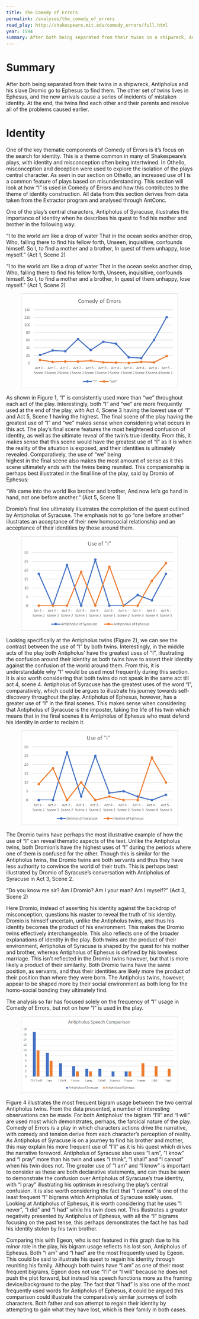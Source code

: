 ```yaml
---
title: The Comedy of Errors
permalink: /analyses/the_comedy_of_errors
read_play: http://shakespeare.mit.edu/comedy_errors/full.html
year: 1594
summary: After both being separated from their twins in a shipwreck, Antipholus and his slave Dromio go to Ephesus to find them. The other set of twins lives in Ephesus, and the new arrivals cause a series of incidents of mistaken identity. At the end, the twins find each other and their parents and resolve all of the problems caused earlier.
---
```

# Summary

After both being separated from their twins in a shipwreck, Antipholus and his slave Dromio go to Ephesus to find them. The other set of twins lives in Ephesus, and the new arrivals cause a series of incidents of mistaken identity. At the end, the twins find each other and their parents and resolve all of the problems caused earlier.

# Identity

One of the key thematic components of Comedy of Errors is it’s focus on the 
search for identity. This is a theme common in many of Shakespeare’s plays, 
with identity and misconception often being intertwined. In Othello, 
misconception and deception were used to explore the isolation of the plays 
central character. As seen in our section on Othello, an increased use of I 
is a common feature of plays based on misunderstanding. This section will 
look at how “I” is used in Comedy of Errors and how this contributes to the 
theme of identity construction. All data from this section derives from data 
taken from the Extractor program and analysed through AntConc.

One of the play’s central characters, Antipholus of Syracuse, illustrates 
the importance of identity when he describes his quest to find his mother 
and brother in the following way:

“I to the world am like a drop of water
That in the ocean seeks another drop,
Who, falling there to find his fellow forth,
Unseen, inquisitive, confounds himself.
So I, to find a mother and a brother,
In quest of them unhappy, lose myself.” (Act 1, Scene 2)

“I to the world am like a drop of water
That in the ocean seeks another drop,
Who, falling there to find his fellow forth,
Unseen, inquisitive, confounds himself.
So I, to find a mother and a brother,
In quest of them unhappy, lose myself.” (Act 1, Scene 2)

<figure>
<img src ="media/image1.png"/>
</figure>

As shown in Figure 1, “I” is consistently used more than “we” throughout 
each act of the play. Interestingly, both “I” and “we” are more frequently 
used at the end of the play, with Act 4, Scene 3 having the lowest use of “I”
and Act 5, Scene 1 having the highest. The final scene of the play having 
the greatest use of “I” and “we” makes sense when considering what occurs 
in this act. The play’s final scene features the most heightened confusion 
of identity, as well as the ultimate reveal of the twin’s true identity. 
From this, it makes sense that this scene would have the greatest use of “I”
as it is when the reality of the situation is exposed, and their 
identities is ultimately revealed. Comparatively, the use of “we” being  
highest in the final scene also makes the most amount of sense as it this 
scene ultimately ends with the twins being reunited. This companionship is 
perhaps best illustrated in the final line of the play, said by Dromio of 
Ephesus:

“We came into the world like brother and brother,
And now let’s go hand in hand, not one before another.” (Act 5, Scene 1)

Dromio’s final line ultimately illustrates the completion of the quest 
outlined by Antipholus of Syracuse. The emphasis not to go “one before 
another” illustrates an acceptance of their new homosocial relationship and 
an acceptance of their identities by those around them.

<figure>
<img src="media/image2.png" />
</figure>

Looking specifically at the Antipholus twins (Figure 2), we can see the 
contrast between the use of “I” by both twins. Interestingly, in the middle 
acts of the play both Antipholus’ have the greatest uses of “I”, 
illustrating the confusion around their identity as both twins have to 
assert their identity against the confusion of the world around them. From 
this, it is understandable why “I” would be used most frequently during this 
section. It is also worth considering that both twins do not speak in the 
same act till act 4, scene 4. Antipholus of Syracuse has the greatest uses 
of the word “I”, comparatively, which could be argues to illustrate his 
journey towards self-discovery throughout the play. Antipholus of Ephesus, 
however, has a greater use of “I” in the final scenes. This makes sense when 
considering that Antipholus of Syracuse is the imposter, taking the life of 
his twin which means that in the final scenes it is Antipholus of Ephesus 
who must defend his identity in order to reclaim it. 

<figure>
<img src ="media/image3.png" />
</figure>

The Dromio twins have perhaps the most illustrative example of how the use 
of “I” can reveal thematic aspects of the text. Unlike the Antipholus twins, 
both Dromion’s have the highest uses of “I” during the periods where one of 
them is confused for the other. Though this is similar for the Antipholus 
twins, the Dromio twins are both servants and thus they have less authority 
to convince the world of their truth. This is perhaps best illustrated by 
Dromio of Syracuse’s conversation with Antipholus of Syracuse in Act 3, 
Scene 2. 

“Do you know me sir? Am I
Dromio? Am I your man? Am I myself?” (Act 3, Scene 2)

Here Dromio, instead of asserting his identity against the backdrop of 
misconception, questions his master to reveal the truth of his identity. 
Dromio is himself uncertain, unlike the Antipholus twins, and thus his 
identity becomes the product of his environment. This makes the Dromio twins 
effectively interchangeable. This also reflects one of the broader 
explanations of identity in the play. Both twins are the product of their 
environment, Antipholus of Syracuse is shaped by the quest for his mother 
and brother, whereas Antipholus of Ephesus is defined by his loveless 
marriage. This isn’t reflected in the Dromio twins however, but that is more 
likely a product of their similarity. Both Dromio twins have the same 
position, as servants, and thus their identities are likely more the product 
of their position than where they were born. The Antipholus twins, however, 
appear to be shaped more by their social environment as both long for the 
homo-social bonding they ultimately find.

The analysis so far has focused solely on the frequency of “I” usage in 
Comedy of Errors, but not on how “I” is used in the play. 

<figure>
<img src="media/image4.png" />
</figure>

Figure 4 illustrates the most frequent bigram usage between the two central 
Antipholus twins. From the data presented, a number of interesting 
observations can be made. For both Antipholus’ the bigram “I’ll” and “I will”
are used most which demonstrates, perhaps, the farcical nature of the play. 
Comedy of Errors is a play in which characters actions drive the narrative, 
with comedy and tension derive from each character’s perception of reality. 
As Antipholus of Syracuse is on a journey to find his brother and mother, 
this may explain his more frequent use of “I’ll” as it is his quest which 
drives the narrative foreword. Antipholus of Syracuse also uses “I am”, “I 
know” and “I pray” more than his twin and uses “I think”, “I shall” and “I 
cannot” when his twin does not. The greater use of “I am” and “I know” is 
important to consider as these are both declarative statements, and can thus 
be seen to demonstrate the confusion over Antipholus of Syracuse’s true 
identity, with “I pray” illustrating his optimism in resolving the play’s 
central confusion. It is also worth considering the fact that “I cannot” is 
one of the least frequent “I” bigrams which Antipholus of Syracuse solely 
uses. Looking at Antipholus of Ephesus, it is worth considering that he uses 
“I never”, “I did” and “I had” while his twin does not. This illustrates a 
greater negativity presented by Antipholus of Ephesus, with all the “I” 
bigrams focusing on the past tense, this perhaps demonstrates the fact he 
has had his identity stolen by his twin brother. 

Comparing this with Egeon, who is not featured in this graph due to his 
minor role in the play, his bigram usage reflects his lost son, Antipholus 
of Ephesus. Both “I am” and “I had” are the most frequently used by Egeon. 
This could be said to illustrate his quest to regain his identity through 
reuniting his family. Although both twins have “I am” as one of their most 
frequent bigrams, Egeon does not use “I’ll” or “I will” because he does not 
push the plot forward, but instead his speech functions more as the framing 
device/background to the play. The fact that “I had” is also one of the most 
frequently used words for Antipholus of Ephesus, it could be argued this 
comparison could illustrate the comparatively similar journeys of both 
characters. Both father and son attempt to regain their identity by 
attempting to gain what they have lost, which is their family in both cases.
